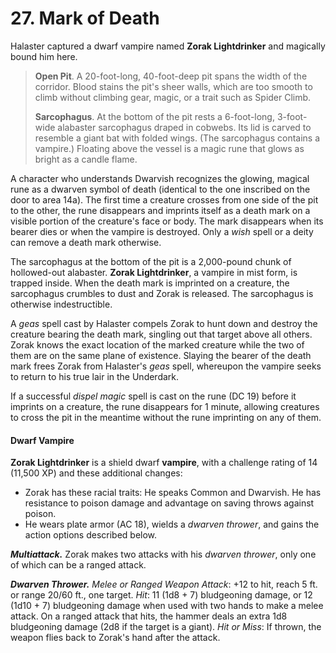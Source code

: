 # 27. Mark of Death

Halaster captured a dwarf vampire named **Zorak Lightdrinker** and magically bound him here.

>**Open Pit**. A 20-foot-long, 40-foot-deep pit spans the width of the corridor. Blood stains the pit's sheer walls, which are too smooth to climb without climbing gear, magic, or a trait such as Spider Climb.
>
>**Sarcophagus**. At the bottom of the pit rests a 6-foot-long, 3-foot-wide alabaster sarcophagus draped in cobwebs. Its lid is carved to resemble a giant bat with folded wings. (The sarcophagus contains a vampire.) Floating above the vessel is a magic rune that glows as bright as a candle flame.
>

A character who understands Dwarvish recognizes the glowing, magical rune as a dwarven symbol of death (identical to the one inscribed on the door to area 14a). The first time a creature crosses from one side of the pit to the other, the rune disappears and imprints itself as a death mark on a visible portion of the creature's face or body. The mark disappears when its bearer dies or when the vampire is destroyed. Only a *wish* spell or a deity can remove a death mark otherwise.

The sarcophagus at the bottom of the pit is a 2,000-pound chunk of hollowed-out alabaster. **Zorak Lightdrinker**, a vampire in mist form, is trapped inside. When the death mark is imprinted on a creature, the sarcophagus crumbles to dust and Zorak is released. The sarcophagus is otherwise indestructible.

A *geas* spell cast by Halaster compels Zorak to hunt down and destroy the creature bearing the death mark, singling out that target above all others. Zorak knows the exact location of the marked creature while the two of them are on the same plane of existence. Slaying the bearer of the death mark frees Zorak from Halaster's *geas* spell, whereupon the vampire seeks to return to his true lair in the Underdark.

If a successful *dispel magic* spell is cast on the rune (DC 19) before it imprints on a creature, the rune disappears for 1 minute, allowing creatures to cross the pit in the meantime without the rune imprinting on any of them.

#### Dwarf Vampire

**Zorak Lightdrinker** is a shield dwarf **vampire**, with a challenge rating of 14 (11,500 XP) and these additional changes:

- Zorak has these racial traits: He speaks Common and Dwarvish. He has resistance to poison damage and advantage on saving throws against poison.
- He wears plate armor (AC 18), wields a *dwarven thrower*, and gains the action options described below.

***Multiattack.*** Zorak makes two attacks with his *dwarven thrower*, only one of which can be a ranged attack.

***Dwarven Thrower.*** *Melee or Ranged Weapon Attack*: +12 to hit, reach 5 ft. or range 20/60 ft., one target. *Hit*: 11 (1d8 + 7) bludgeoning damage, or 12 (1d10 + 7) bludgeoning damage when used with two hands to make a melee attack. On a ranged attack that hits, the hammer deals an extra 1d8 bludgeoning damage (2d8 if the target is a giant). *Hit or Miss*: If thrown, the weapon flies back to Zorak's hand after the attack.